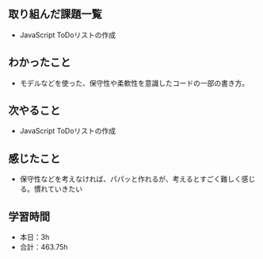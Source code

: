 ## 取り組んだ課題一覧
- JavaScript ToDoリストの作成

## わかったこと
- モデルなどを使った、保守性や柔軟性を意識したコードの一部の書き方。

## 次やること
- JavaScript ToDoリストの作成

## 感じたこと    
- 保守性などを考えなければ、パパッと作れるが、考えるとすごく難しく感じる。慣れていきたい                                                                                                                                                                                                                                                                                                                                                                                                                                                                                                                                                                                                                                                                                                                       
                                                                                             
                                    
## 学習時間
- 本日：3h
- 合計：463.75h